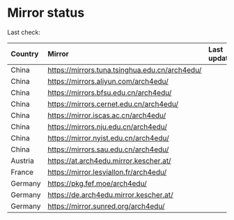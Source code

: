 <script src="./time.js"></script>
# Mirror status
Last check: <script type="text/javascript">localize(1726849615.9896889);</script>

|Country|Mirror|Last update|
|:------|:-----|:----------|
|China|https://mirrors.tuna.tsinghua.edu.cn/arch4edu/|<script type="text/javascript">localize(1726814578);</script>|
|China|https://mirrors.aliyun.com/arch4edu/|<script type="text/javascript">localize(1726814578);</script>|
|China|https://mirrors.bfsu.edu.cn/arch4edu/|<script type="text/javascript">localize(1726814578);</script>|
|China|https://mirrors.cernet.edu.cn/arch4edu/|<script type="text/javascript">localize(1726814578);</script>|
|China|https://mirror.iscas.ac.cn/arch4edu/|<script type="text/javascript">localize(1726814578);</script>|
|China|https://mirrors.nju.edu.cn/arch4edu/|<script type="text/javascript">localize(1726771853);</script>|
|China|https://mirror.nyist.edu.cn/arch4edu/|<script type="text/javascript">localize(1726771853);</script>|
|China|https://mirrors.sau.edu.cn/arch4edu/|<script type="text/javascript">localize(1726814578);</script>|
|Austria|https://at.arch4edu.mirror.kescher.at/|<script type="text/javascript">localize(1726814578);</script>|
|France|https://mirror.lesviallon.fr/arch4edu/|<script type="text/javascript">localize(1726814578);</script>|
|Germany|https://pkg.fef.moe/arch4edu/|<script type="text/javascript">localize(1726814578);</script>|
|Germany|https://de.arch4edu.mirror.kescher.at/|<script type="text/javascript">localize(1726814578);</script>|
|Germany|https://mirror.sunred.org/arch4edu/|<script type="text/javascript">localize(1726814578);</script>|

<script src="./tablefilter/tablefilter.js"></script>
<script src="./table.js"></script>